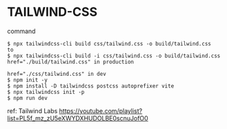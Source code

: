 # TAILWIND-CSS

command

```
$ npx tailwindcss-cli build css/tailwind.css -o build/tailwind.css
to
$ npx tailwindcss-cli build -i css/tailwind.css -o build/tailwind.css
href="./build/tailwind.css" in production

href="./css/tailwind.css" in dev
$ npm init -y
$ npm install -D tailwindcss postcss autoprefixer vite
$ npx tailwindcss init -p
$ npm run dev
```

ref: Tailwind Labs https://youtube.com/playlist?list=PL5f_mz_zU5eXWYDXHUDOLBE0scnuJofO0
